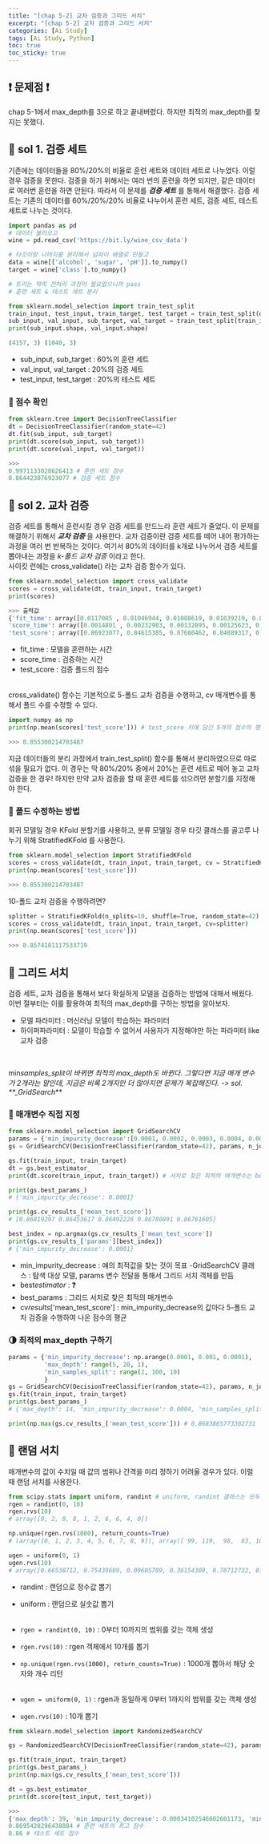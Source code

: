 ```yaml
---
title: "[chap 5-2] 교차 검증과 그리드 서치"
excerpt: "[chap 5-2] 교차 검증과 그리드 서치"
categories: [Ai Study]
tags: [Ai Study, Python]
toc: true
toc_sticky: true
---
```


## ❗ 문제점 ❗

chap 5-1에서 max_depth를 3으로 하고 끝내버렸다. 하지만 최적의 max_depth를 찾지는 못했다.

## 🔮 sol 1. 검증 세트

기존에는 데이터들을 80%/20%의 비율로 훈련 세트와 데이터 세트로 나누었다. 이럴 경우 검증을 못한다. 검증을 하기 위해서는 여러 번의 훈련을 하면 되지만, 같은 데이터로 여러번 훈련을 하면 안된다. 따라서 이 문제를 **_검증 세트_** 를 통해서 해결했다. 검증 세트는 기존의 데이터를 60%/20%/20% 비율로 나누어서 훈련 세트, 검증 세트, 테스트 세트로 나누는 것이다.

```python
import pandas as pd
# 데이터 불러오고
wine = pd.read_csv('https://bit.ly/wine_csv_data')

# 타깃이랑 나머지를 분리해서 넘파이 배열로 만들고
data = wine[['alcohol', 'sugar', 'pH']].to_numpy()
target = wine['class'].to_numpy()

# 트리는 딱히 전처리 과정이 필요없으니까 pass
# 훈련 세트 & 테스트 세트 분리

from sklearn.model_selection import train_test_split
train_input, test_input, train_target, test_target = train_test_split(data, target, test_size=0.2, random_state=42)
sub_input, val_input, sub_target, val_target = train_test_split(train_input, train_target, test_size=0.2, random_state=42)
print(sub_input.shape, val_input.shape)

(4157, 3) (1040, 3)
```

- sub_input, sub_target : 60%의 훈련 세트
- val_input, val_target : 20%의 검증 세트
- test_input, test_target : 20%의 테스트 세트

### 📍 점수 확인

```python
from sklearn.tree import DecisionTreeClassifier
dt = DecisionTreeClassifier(random_state=42)
dt.fit(sub_input, sub_target)
print(dt.score(sub_input, sub_target))
print(dt.score(val_input, val_target))

>>>
0.9971133028626413 # 훈련 세트 점수
0.864423076923077 # 검증 세트 점수
```

## 🔮 sol 2. 교차 검증

검증 세트를 통해서 훈련시킬 경우 검증 세트를 만드느라 훈련 세트가 줄었다. 이 문제를 해결하기 위해서 **_교차 검증_** 을 사용한다. 교차 검증이란 검증 세트를 떼어 내어 평가하는 과정을 여러 번 반복하는 것이다. 여기서 80%의 데이터를 k개로 나누어서 검증 세트를 뽑아내는 과정을 _k-폴드 교차 검증_ 이라고 한다.
<br>
사이킷 런에는 cross_validate() 라는 교차 검증 함수가 있다.

```python
from sklearn.model_selection import cross_validate
scores = cross_validate(dt, train_input, train_target)
print(scores)

>>> 출력값
{'fit_time': array([0.0117085 , 0.01046944, 0.01088619, 0.01039219, 0.01086831]),
'score_time': array([0.0014801 , 0.00232983, 0.00132895, 0.00125623, 0.00124264]),
'test_score': array([0.86923077, 0.84615385, 0.87680462, 0.84889317, 0.83541867])}
```

- fit_time : 모델을 훈련하는 시간
- score_time : 검증하는 시간
- test_score : 검증 폴드의 점수
  <br> <br>

cross_validate() 함수는 기본적으로 5-폴드 교차 검증을 수행하고, cv 매개변수를 통해서 폴드 수를 수정할 수 있다.

```python
import numpy as np
print(np.mean(scores['test_score'])) # test_score 키에 담긴 5개의 점수의 평균

>>> 0.855300214703487
```

지금 데이터들의 분리 과정에서 train_test_split() 함수를 통해서 분리하였으므로 따로 섞을 필요가 없다. 이 경우는 딱 80%/20% 중에서 20%는 훈련 세트로 떼어 놓고 교차 검증을 한 경우! 하지만 만약 교차 검증을 할 때 훈련 세트를 섞으려먼 분할기를 지정해야 한다.

### 📍 폴드 수정하는 방법

회귀 모델일 경우 KFold 분할기를 사용하고, 분류 모델일 경우 타깃 클래스를 골고루 나누기 위해 StratifiedKFold 를 사용한다.

```python
from sklearn.model_selection import StratifiedKFold
scores = cross_validate(dt, train_input, train_target, cv = StratifiedKFold())
print(np.mean(scores['test_score']))

>>> 0.855300214703487
```

10-폴드 교차 검증을 수행하려면?

```python
splitter = StratifiedKFold(n_splits=10, shuffle=True, random_state=42)
scores = cross_validate(dt, train_input, train_target, cv=splitter)
print(np.mean(scores['test_score']))

>>> 0.8574181117533719
```

## 🔮 그리드 서치

검증 세트, 교차 검증을 통해서 보다 확실하게 모델을 검증하는 방법에 대해서 배웠다. 이번 절부터는 이를 활용하여 최적의 max_depth를 구하는 방법을 알아보자.
<br>

- 모델 파라미터 : 머신러닝 모델이 학습하는 파라미터
- 하이퍼파라미터 : 모델이 학습할 수 없어서 사용자가 지정해야만 하는 파라미터 like 교차 검증

<br>

min*samples_split이 바뀌면 최적의 max_depth도 바뀐다. 그렇다면 지금 매개 변수가 2개라는 말인데, 지금은 비록 2개지만 더 많아지면 문제가 복잡해진다. -> sol. \*\*\_GridSearch*\*\*

### 📍 매개변수 직접 지정

```python
from sklearn.model_selection import GridSearchCV
params = {'min_impurity_decrease':[0.0001, 0.0002, 0.0003, 0.0004, 0.0005]} # 값을 바꿔가면서 최적의 min_impurity_decrease 결정
gs = GridSearchCV(DecisionTreeClassifier(random_state=42), params, n_jobs=-1) # GridSearchCV의 cv기본값은 5.

gs.fit(train_input, train_target)
dt = gs.best_estimator_
print(dt.score(train_input, train_target)) # 서치로 찾은 최적의 매개변수는 best_params_ 속성에 저장!

print(gs.best_params_)
# {'min_impurity_decrease': 0.0001}

print(gs.cv_results_['mean_test_score'])
# [0.86819297 0.86453617 0.86492226 0.86780891 0.86761605]

best_index = np.argmax(gs.cv_results_['mean_test_score'])
print(gs.cv_results_['params'][best_index])
# {'min_impurity_decrease': 0.0001}
```

- min_impurity_decrease : 얘의 최적값을 찾는 것이 목표
  -GridSearchCV 클래스 : 탐색 대상 모델, params 변수 전달을 통해서 그리드 서치 객체를 만듬
- best*estimator* : ❓
- best_params : 그리드 서치로 찾은 최적의 매개변수
- cv*results*['mean_test_score'] : min_impurity_decrease의 값마다 5-폴드 교차 검증을 수행하여 나온 점수의 평균

### 🌗 최적의 max_depth 구하기

```python
params = {'min_impurity_decrease': np.arange(0.0001, 0.001, 0.0001),
          'max_depth': range(5, 20, 1),
          'min_samples_split': range(2, 100, 10)
          }
gs = GridSearchCV(DecisionTreeClassifier(random_state=42), params, n_jobs=-1)
gs.fit(train_input, train_target)
print(gs.best_params_)
# {'max_depth': 14, 'min_impurity_decrease': 0.0004, 'min_samples_split': 12}

print(np.max(gs.cv_results_['mean_test_score'])) # 0.8683865773302731
```

## 🔮 랜덤 서치

매개변수의 값이 수치일 때 값의 범위나 간격을 미리 정하기 어려울 경우가 있다. 이럴 때 랜덤 서치를 사용한다.

```python
from scipy.stats import uniform, randint # uniform, randint 클래스는 모두 주어진 범위에서 고르게 뽑는다.
rgen = randint(0, 10)
rgen.rvs(10)
# array([9, 2, 0, 8, 1, 2, 6, 6, 4, 0])

np.unique(rgen.rvs(1000), return_counts=True)
# (array([0, 1, 2, 3, 4, 5, 6, 7, 8, 9]), array([ 99, 119,  98,  83, 104, 104,  99, 102,  94,  98]))

ugen = uniform(0, 1)
ugen.rvs(10)
# array([0.66538712, 0.75439689, 0.09605709, 0.36154309, 0.78712722, 0.54217307, 0.81125253, 0.90118702, 0.1911896 , 0.4142776 ])
```

- randint : 랜덤으로 정수값 뽑기
- uniform : 랜덤으로 실숫값 뽑기
  <br> <br>

- `rgen = randint(0, 10)` : 0부터 10까지의 범위를 갖는 객체 생성
- `rgen.rvs(10)` : rgen 객체에서 10개를 뽑기
- `np.unique(rgen.rvs(1000), return_counts=True)` : 1000개 뽑아서 해당 숫자와 개수 리턴
  <br> <br>

- `ugen = uniform(0, 1)` : rgen과 동일하게 0부터 1까지의 범위를 갖는 객체 생성
- `ugen.rvs(10)` : 10개 뽑기

```python
from sklearn.model_selection import RandomizedSearchCV

gs = RandomizedSearchCV(DecisionTreeClassifier(random_state=42), params, n_iter=100, n_jobs=-1, random_state=42)

gs.fit(train_input, train_target)
print(gs.best_params_)
print(np.max(gs.cv_results_['mean_test_score']))

dt = gs.best_estimator_
print(dt.score(test_input, test_target))

>>>
{'max_depth': 39, 'min_impurity_decrease': 0.00034102546602601173, 'min_samples_leaf': 7, 'min_samples_split': 13}
0.8695428296438884 # 훈련 세트의 최고 점수
0.86 # 테스트 세트 점수
```
